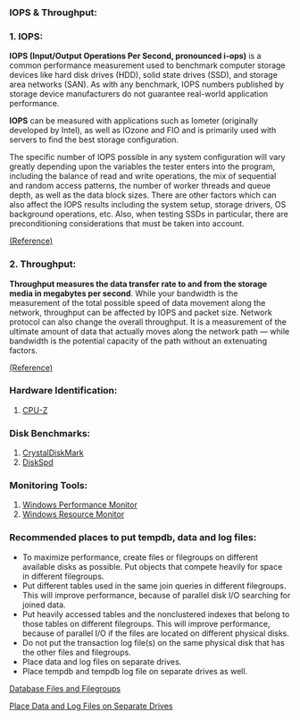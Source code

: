 ### IOPS & Throughput:
### 1. IOPS:

**IOPS (Input/Output Operations Per Second, pronounced i-ops)** is a common performance measurement used to benchmark computer storage devices like hard disk drives (HDD), solid state drives (SSD), and storage area networks (SAN). As with any benchmark, IOPS numbers published by storage device manufacturers do not guarantee real-world application performance.

**IOPS** can be measured with applications such as Iometer (originally developed by Intel), as well as IOzone and FIO and is primarily used with servers to find the best storage configuration.

The specific number of IOPS possible in any system configuration will vary greatly depending upon the variables the tester enters into the program, including the balance of read and write operations, the mix of sequential and random access patterns, the number of worker threads and queue depth, as well as the data block sizes. There are other factors which can also affect the IOPS results including the system setup, storage drivers, OS background operations, etc. Also, when testing SSDs in particular, there are preconditioning considerations that must be taken into account.

[(Reference)](https://kb.sandisk.com/app/answers/detail/a_id/8153/~/input%2Foutput-operations-per-second-%28iops%29-defined)

### 2. Throughput:

**Throughput measures the data transfer rate to and from the storage media in megabytes per second**. While your bandwidth is the measurement of the total possible speed of data movement along the network, throughput can be affected by IOPS and packet size. Network protocol can also change the overall throughput. It is a measurement of the ultimate amount of data that actually moves along the network path — while bandwidth is the potential capacity of the path without an extenuating factors.

[(Reference)](https://www.greenhousedata.com/blog/know-your-storage-constraints-iops-and-throughput)

### Hardware Identification:
1. [CPU-Z](https://www.cpuid.com/softwares/cpu-z.html)

### Disk Benchmarks:
1. [CrystalDiskMark](http://crystalmark.info/en/software/crystaldiskmark/)
2. [DiskSpd](https://gallery.technet.microsoft.com/DiskSpd-A-Robust-Storage-6ef84e62)

### Monitoring Tools:
1. [Windows Performance Monitor](https://blogs.technet.microsoft.com/askperf/2014/07/17/windows-performance-monitor-overview/)
2. [Windows Resource Monitor](https://www.digitalcitizen.life/how-use-resource-monitor-windows-7)

### Recommended places to put tempdb, data and log files:
- To maximize performance, create files or filegroups on different available disks as possible. Put objects that compete heavily for space in different filegroups.
- Put different tables used in the same join queries in different filegroups. This will improve performance, because of parallel disk I/O searching for joined data.
- Put heavily accessed tables and the nonclustered indexes that belong to those tables on different filegroups. This will improve performance, because of parallel I/O if the files are located on different physical disks.
- Do not put the transaction log file(s) on the same physical disk that has the other files and filegroups.
- Place data and log files on separate drives.
- Place tempdb and tempdb log file on separate drives as well.

[Database Files and Filegroups](https://docs.microsoft.com/en-us/sql/relational-databases/databases/database-files-and-filegroups?view=sql-server-2017)

[Place Data and Log Files on Separate Drives](https://docs.microsoft.com/en-us/sql/relational-databases/policy-based-management/place-data-and-log-files-on-separate-drives?view=sql-server-2017)

